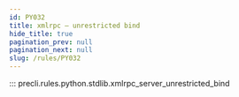 ```yaml
---
id: PY032
title: xmlrpc — unrestricted bind
hide_title: true
pagination_prev: null
pagination_next: null
slug: /rules/PY032
---
```


::: precli.rules.python.stdlib.xmlrpc_server_unrestricted_bind
